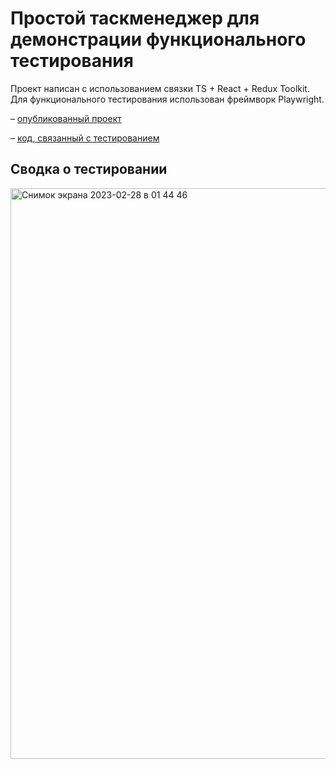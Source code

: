 # Простой таскменеджер для демонстрации функционального тестирования

Проект написан с использованием связки TS + React + Redux Toolkit. Для функционального тестирования использован фреймворк Playwright. 

– [опубликованный проект](https://glittering-bublanina-13149d.netlify.app/)

– [код, связанный с тестированием](https://github.com/artcherenkov/taskmanager/blob/master/tests/card.spec.ts)

## Сводка о тестировании
<img width="913" alt="Снимок экрана 2023-02-28 в 01 44 46" src="https://user-images.githubusercontent.com/59122923/221654599-5cd93d88-2d33-4c15-af0c-ea51d5ee2995.png">
